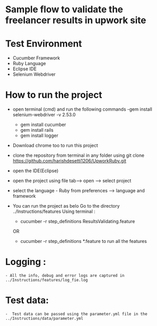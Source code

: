 
# Sample flow to validate the freelancer results in upwork site

# Test Environment
- Cucumber Framework
- Ruby Language
- Eclipse IDE
- Selenium Webdriver

# How to run the project
- open terminal (cmd) and run the following commands 
     -gem install selenium-webdriver -v 2.53.0
     - gem install cucumber
     - gem install rails
     - gem install logger
- Download chrome too to run this project
- clone the repository from terminal in any folder using git clone https://github.com/harishdesetti1206/UpworkRuby.git
- open the IDE(Eclipse)
- open the project using file tab--> open --> select project
- select the language - Ruby from preferences --> language and framework
- You can run the project as belo
   Go to the directory ../Instructions/features
   Using  terminal :
    - cucumber -r step_definitions ResultsValidating.feature
    
    OR
    
    - cucumber -r step_definitions *.feature to run all the features
    
    
    
# Logging : 
    - All the info, debug and error logs are captured in ../Instructions/features/log_fie.log
    
# Test data:
    -  Test data can be passed using the parameter.yml file in the ../Instructions/data/parameter.yml
    
